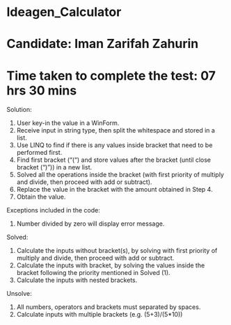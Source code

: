 # Ideagen_Calculator
# Candidate: Iman Zarifah Zahurin

# Time taken to complete the test: 07 hrs 30 mins

Solution:
1.	User key-in the value in a WinForm.
2.	Receive input in string type, then split the whitespace and stored in a list.
3.	Use LINQ to find if there is any values inside bracket that need to be performed first.
4.	Find first bracket (“(“) and store values after the bracket (until close bracket (“)”)) in a new list.
5.	Solved all the operations inside the bracket (with first priority of multiply and divide, then proceed with add or subtract).
6.	Replace the value in the bracket with the amount obtained in Step 4.
7.	Obtain the value.

Exceptions included in the code:
1.	Number divided by zero will display error message.

Solved:
1.	Calculate the inputs without bracket(s), by solving with first priority of multiply and divide, then proceed with add or subtract.
2.	Calculate the inputs with bracket, by solving the values inside the bracket following the priority mentioned in Solved (1).
3.	Calculate the inputs with nested brackets.

Unsolve:
1.	All numbers, operators and brackets must separated by spaces.
2.	Calculate inputs with multiple brackets (e.g. (5+3)/(5*10))
